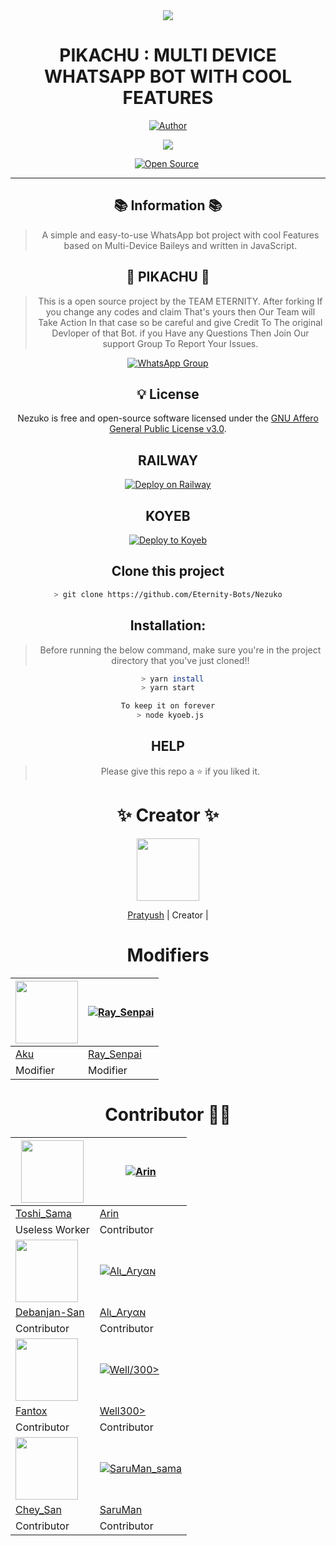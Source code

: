 <div align="center">
<a href="https://www.youtube.com/watch?v=KqgyScOlvV8"><img src="[(https://i.ibb.co/x78n9mC/20230127-141609.jpg)](https://i.ibb.co/x78n9mC/20230127-141609.jpg)](https://i.ibb.co/x78n9mC/20230127-141609.jpg)" border="0" /></a>

# **PIKACHU : MULTI DEVICE WHATSAPP BOT WITH COOL FEATURES**

</p>
<p align="center">
<a href="https://github.com/pratyush4932"><img title="Author" src="https://img.shields.io/badge/Author-Pratyush-red.svg?style=for-the-badge&logo=github"></a>
</p>
 <a href="https://github.com/EternityBots/Nezuko/blob/main/LICENSE">
  
<img src='https://img.shields.io/github/license/EternityBots/Nezuko?color=%231e81b0&style=for-the-badge'>

<p align="center">
<a href="https://github.com/pratyush4932"><img title="Open Source" src="https://img.shields.io/badge/Open%20Source-%E2%99%A5%EF%B8%8F-blue.svg?style=for-the-badge"></a>
<a href="https://github.com/is7s7whs"><img title="" src="https://img.shields.io/badge/Maintained-YES-green.svg?style=for-the-badge"></a>
</p>

---

## 📚 Information 📚

> A simple and easy-to-use WhatsApp bot project with cool Features based on Multi-Device Baileys and written in JavaScript.

## 💖 PIKACHU 💖

> This is a open source project by the TEAM ETERNITY. After forking If you change any codes and claim That's yours then Our Team will Take Action In that case so be careful and give Credit To The original Devloper of that Bot. if you Have any Questions Then Join Our support Group To Report Your Issues.

[![WhatsApp Group](https://img.shields.io/badge/WhatsApp-25D366?style=for-the-badge&logo=whatsapp&logoColor=white)](https://chat.whatsapp.com/JCCZPbPUbM1536n62zSFZi)

## 💡 License

Nezuko is free and open-source software licensed under the [GNU Affero General Public License v3.0](https://github.com/EternityBots/Nezuko/blob/main/LICENSE).

## RAILWAY

[![Deploy on Railway](https://railway.app/button.svg)](https://railway.app/new/template/xhqo2N?referralCode=QaaU0X)

## KOYEB

[![Deploy to Koyeb](https://www.koyeb.com/static/images/deploy/button.svg)](https://app.koyeb.com/apps/deploy?type=docker&image=quay.io/raysenpai69/nezuko:main&env[PORT]=8000&env[PREFIX]&&env[MONGODB]&&env[SESSION_ID]=NEZUKO&env[WEATHER_API]&&env[GOOGLE_API]&&env[MODS]&&env[MAL_USERNAME]=PratyushOP&env[MAL_PASSWORD]=8scv98gxDYHVBry&name=nezuko)

## Clone this project

```bash
> git clone https://github.com/Eternity-Bots/Nezuko
```

## Installation:

> Before running the below command, make sure you're in the project directory that
> you've just cloned!!

```bash
  > yarn install
> yarn start

To keep it on forever
 > node kyoeb.js
```

## HELP

> Please give this repo a ⭐ if you liked it.

# ✨ Creator ✨

<a href="https://github.com/pratyush4932"><img src="https://github.com/pratyush4932.png?size=100" width="100" height="100"></a>

[Pratyush](https://github.com/pratyush4932)
| Creator |

# Modifiers

| <a href="https://github.com/Eximinati"><img src="https://github.com/Eximinati.png?size=100" width="100" height="100"></a> | [![Ray_Senpai](https://github.com/RaySenpai69.png?size=100)](https://github.com/RaySenpai69) |
| ------------------------------------------------------------------------------------------------------------------------- | -------------------------------------------------------------------------------------------- |
| [Aku](https://github.com/Eximinati)                                                                                       | [Ray_Senpai](https://github.com/RaySenpai69)                                                 |
| Modifier                                                                                                                  | Modifier                                                                                     |

# Contributor 🤝🏻

| <a href="https://github.com/Toshi-san001"><img src="https://github.com/Toshi-san001.png?size=100" width="100" height="100"></a> | [![Arin](https://github.com/Arin1601.png?size=100)](https://github.com/Arin1601)               |
| ------------------------------------------------------------------------------------------------------------------------------- | ---------------------------------------------------------------------------------------------- |
| [Toshi_Sama](https://github.com/Toshi-san001)                                                                                   | [Arin](https://github.com/Arin1601)                                                            |
| Useless Worker                                                                                                                  | Contributor                                                                                    |
| <a href="https://github.com/Debanjan-San"><img src="https://github.com/Debanjan-San.png?size=100" width="100" height="100"></a> | [![Alι_Aryαɴ](https://github.com/AliAryanTech.png?size=100)](https://github.com/AliAryanTech)  |
| [Debanjan-San](https://github.com/Debanjan-San)                                                                                 | [Alι_Aryαɴ](https://github.com/AliAryanTech)                                                   |
| Contributor                                                                                                                     | Contributor                                                                                    |
| <a href="https://github.com/FantoX001"><img src="https://github.com/FantoX001.png?size=100" width="100" height="100"></a>       | [![Well/300>](https://github.com/well300.png?size=100)](https://github.com/well300)            |
| [Fantox](https://github.com/FanotX001)                                                                                          | [Well300>](https://github.com/well300)                                                         |
| Contributor                                                                                                                     | Contributor                                                                                    |
| <a href="https://github.com/Chey-san"><img src="https://github.com/Chey-san.png?size=100" width="100" height="100"></a>         | [![SaruMan_sama](https://github.com/SarumanSama.png?size=100)](https://github.com/SarumanSama) |
| [Chey_San](https://github.com/Chey-san)                                                                                         | [SaruMan](https://github.com/SarumanSama)                                                      |
| Contributor                                                                                                                     | Contributor                                                                                    |
